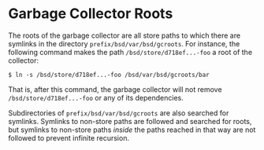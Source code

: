 # Garbage Collector Roots

The roots of the garbage collector are all store paths to which there
are symlinks in the directory `prefix/bsd/var/bsd/gcroots`. For
instance, the following command makes the path
`/bsd/store/d718ef...-foo` a root of the collector:

```console
$ ln -s /bsd/store/d718ef...-foo /bsd/var/bsd/gcroots/bar
```

That is, after this command, the garbage collector will not remove
`/bsd/store/d718ef...-foo` or any of its dependencies.

Subdirectories of `prefix/bsd/var/bsd/gcroots` are also searched for
symlinks. Symlinks to non-store paths are followed and searched for
roots, but symlinks to non-store paths *inside* the paths reached in
that way are not followed to prevent infinite recursion.
